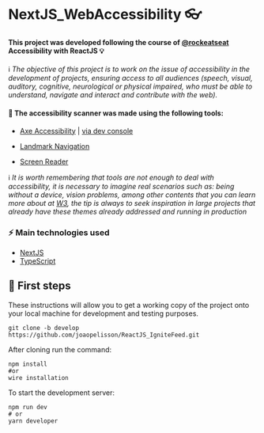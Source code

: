 # NextJS_WebAccessibility 👓

#### This project was developed following the course of [@rockeatseat](https://www.rocketseat.com.br/) Accessibility with ReactJS 💡

ℹ _The objective of this project is to work on the issue of accessibility in the development of projects, ensuring access to all audiences (speech, visual, auditory, cognitive, neurological or physical impaired, who must be able to understand, navigate and interact and contribute with the web)._

#### 📌 The accessibility scanner was made using the following tools:

- [Axe Accessibility](https://www.deque.com/axe/) | [via dev console](https://www.npmjs.com/package/@axe-core/react)

- [Landmark Navigation](https://chrome.google.com/webstore/detail/landmark-navigation-via-k/ddpokpbjopmeeiiolheejjpkonlkklgp)

- [Screen Reader](https://chrome.google.com/webstore/detail/screen-reader/kgejglhpjiefppelpmljglcjbhoiplfn)

ℹ _It is worth remembering that tools are not enough to deal with accessibility, it is necessary to imagine real scenarios such as: being without a device, vision problems, among other contents that you can learn more about at [W3](https://www.w3.org/WAI/), the tip is always to seek inspiration in large projects that already have these themes already addressed and running in production_


### ⚡ Main technologies used
- [NextJS](https://nextjs.org/)
- [TypeScript](https://www.typescriptlang.org/)

## 🚀 First steps

These instructions will allow you to get a working copy of the project onto your local machine for development and testing purposes.

```
git clone -b develop https://github.com/joaopelisson/ReactJS_IgniteFeed.git
```

After cloning run the command:

```
npm install
#or
wire installation
```

To start the development server:

```
npm run dev
# or
yarn developer
```